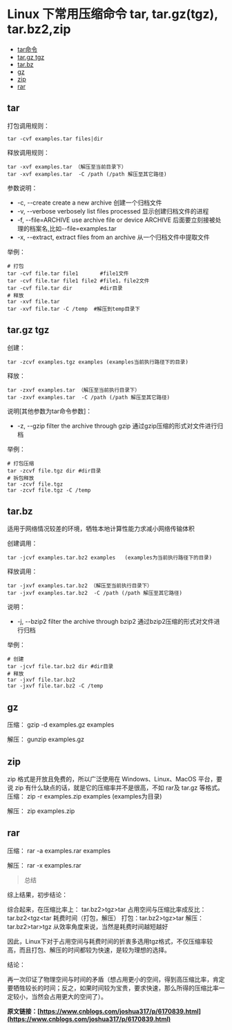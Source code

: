 # Linux 下常用压缩命令 tar, tar.gz(tgz), tar.bz2,zip

* [tar命令](#tar)
* [tar.gz tgz](#tar.gz-tgz)
* [tar.bz](#tar.bz)
* [gz](#gz)
* [zip](#zip)
* [rar](#rar)


## tar

打包调用规则：

	tar -cvf examples.tar files|dir

释放调用规则：

	tar -xvf examples.tar （解压至当前目录下）
	tar -xvf examples.tar  -C /path (/path 解压至其它路径)

参数说明：

- -c, --create  create a new archive 创建一个归档文件
- -v, --verbose verbosely list files processed 显示创建归档文件的进程
- -f, --file=ARCHIVE use archive file or device ARCHIVE  后面要立刻接被处理的档案名,比如--file=examples.tar
- -x, --extract, extract files from an archive 从一个归档文件中提取文件

举例：
	
	# 打包
	tar -cvf file.tar file1       #file1文件
	tar -cvf file.tar file1 file2 #file1，file2文件
	tar -cvf file.tar dir         #dir目录
	# 释放
	tar -xvf file.tar
	tar -xvf file.tar -C /temp  #解压到temp目录下

## tar.gz tgz

创建：

	tar -zcvf examples.tgz examples (examples当前执行路径下的目录)

释放：

	tar -zxvf examples.tar （解压至当前执行目录下）
	tar -zxvf examples.tar  -C /path (/path 解压至其它路径)
	
说明[其他参数为tar命令参数]：

- -z, --gzip filter the archive through gzip 通过gzip压缩的形式对文件进行归档
	
举例：

	# 打包压缩
	tar -zcvf file.tgz dir #dir目录
	# 拆包释放
	tar -zcvf file.tgz
	tar -zcvf file.tgz -C /temp


## tar.bz

适用于网络情况较差的环境，牺牲本地计算性能力求减小网络传输体积

创建调用：

	tar -jcvf examples.tar.bz2 examples   (examples为当前执行路径下的目录)

释放调用：
	
	tar -jxvf examples.tar.bz2 （解压至当前执行目录下）
	tar -jxvf examples.tar.bz2  -C /path (/path 解压至其它路径)

说明：

- -j, --bzip2 filter the archive through bzip2 通过bzip2压缩的形式对文件进行归档

举例：
	
	# 创建
	tar -jcvf file.tar.bz2 dir #dir目录
	# 释放
	tar -jxvf file.tar.bz2
	tar -jxvf file.tar.bz2 -C /temp

## gz

压缩：
gzip -d examples.gz examples

解压：
gunzip examples.gz

## zip

zip 格式是开放且免费的，所以广泛使用在 Windows、Linux、MacOS 平台，要说 zip 有什么缺点的话，就是它的压缩率并不是很高，不如 rar及 tar.gz 等格式。
压缩：
zip -r examples.zip examples (examples为目录)

解压：
zip examples.zip

## rar

压缩：
rar -a examples.rar examples

解压：
rar -x examples.rar

> 总结

综上结果，初步结论：

综合起来，在压缩比率上： tar.bz2>tgz>tar
占用空间与压缩比率成反比： tar.bz2<tgz<tar
耗费时间（打包，解压）
打包：tar.bz2>tgz>tar
解压： tar.bz2>tar>tgz
从效率角度来说，当然是耗费时间越短越好

因此，Linux下对于占用空间与耗费时间的折衷多选用tgz格式，不仅压缩率较高，而且打包、解压的时间都较为快速，是较为理想的选择。

结论：

再一次印证了物理空间与时间的矛盾（想占用更小的空间，得到高压缩比率，肯定要牺牲较长的时间；反之，如果时间较为宝贵，要求快速，那么所得的压缩比率一定较小，当然会占用更大的空间了）。

**原文链接：[https://www.cnblogs.com/joshua317/p/6170839.html](https://www.cnblogs.com/joshua317/p/6170839.html)**
